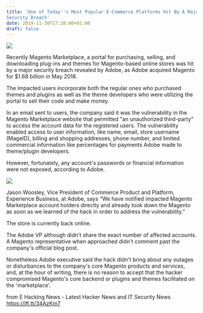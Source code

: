 ```yaml
---
title: 'One of Today''s Most Popular E-Commerce Platforms Hit By A Major
Security Breach'
date: 2019-11-30T17:28:00+01:00
draft: false
---
```


[![](https://2.bp.blogspot.com/-NwiTeL47TK8/XeJwgbZYuHI/AAAAAAAA6iA/lim-y_cWg9Qrxst1D_oi1urdTBkz5stJQCLcBGAsYHQ/s640/magento-marketplace-data-breach-hack.png)](https://2.bp.blogspot.com/-NwiTeL47TK8/XeJwgbZYuHI/AAAAAAAA6iA/lim-y_cWg9Qrxst1D_oi1urdTBkz5stJQCLcBGAsYHQ/s1600/magento-marketplace-data-breach-hack.png)

  

Recently Magento Marketplace, a portal for purchasing, selling, and downloading plug-ins and themes for Magento-based online stores was hit by a major security breach revealed by Adobe, as Adobe acquired Magento for $1.68 billion in May 2018.  
  
The impacted users incorporate both the regular ones who purchased themes and plugins as well as the theme developers who were utilizing the portal to sell their code and make money.  
  
In an email sent to users, the company said it was the vulnerability in the Magento Marketplace website that permitted "an unauthorized third-party" to access the account data for the registered users. The vulnerability enabled access to user information, like name, email, store username (MageID), billing and shopping addresses, phone number, and limited commercial information like percentages for payments Adobe made to theme/plugin developers.  
  
However, fortunately, any account's passwords or financial information were not exposed, according to Adobe.  

[![](https://1.bp.blogspot.com/-7ollPqMOalk/XeJ4amPr9DI/AAAAAAAA6iM/tBeEoetY5Ro3_zVpI9awO9dx9mtDizs7QCLcBGAsYHQ/s400/magento-email-breach.jpg)](https://1.bp.blogspot.com/-7ollPqMOalk/XeJ4amPr9DI/AAAAAAAA6iM/tBeEoetY5Ro3_zVpI9awO9dx9mtDizs7QCLcBGAsYHQ/s1600/magento-email-breach.jpg)

  

Jason Woosley, Vice President of Commerce Product and Platform, Experience Business, at Adobe, says “We have notified impacted Magento Marketplace account holders directly and already took down the Magento as soon as we learned of the hack in order to address the vulnerability.”  
  
The store is currently back online.  
  
The Adobe VP although didn't share the exact number of affected accounts. A Magento representative when approached didn't comment past the company's official blog post.  
  
Nonetheless Adobe executive said the hack didn't bring about any outages or disturbances to the company's core Magento products and services, and, at the hour of writing, there is no reason to accept that the hacker compromised Magento's core backend or plugins and themes facilitated on the 'marketplace'.  
  

  
  
from E Hacking News - Latest Hacker News and IT Security News https://ift.tt/34AzKm7